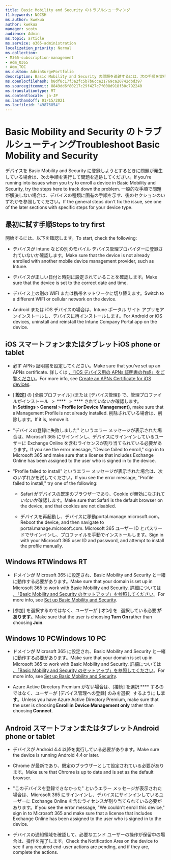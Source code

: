 ```yaml
---
title: Basic Mobility and Security のトラブルシューティング
f1.keywords: NOCSH
ms.author: kwekua
author: kwekua
manager: scotv
audience: Admin
ms.topic: article
ms.service: o365-administration
localization_priority: Normal
ms.collection:
- M365-subscription-management
- Adm_O365
- Adm_TOC
ms.custom: AdminSurgePortfolio
description: Basic Mobility and Security の問題を追跡するには、次の手順を実行します。
ms.openlocfilehash: b8df8c17f3a2fc5b7b6cce21769ca20742dbd397
ms.sourcegitcommit: 8849dd6f80217c29f427c7f008d918f30c792240
ms.translationtype: MT
ms.contentlocale: ja-JP
ms.lasthandoff: 01/15/2021
ms.locfileid: "49876854"
---
```

# <a name="troubleshoot-basic-mobility-and-security"></a><span data-ttu-id="ab226-103">Basic Mobility and Security のトラブルシューティング</span><span class="sxs-lookup"><span data-stu-id="ab226-103">Troubleshoot Basic Mobility and Security</span></span>

<span data-ttu-id="ab226-104">デバイスを Basic Mobility and Security に登録しようとするときに問題が発生している場合は、次の手順を実行して問題を追跡してください。</span><span class="sxs-lookup"><span data-stu-id="ab226-104">If you're running into issues when you try to enroll a device in Basic Mobility and Security, try the steps here to track down the problem.</span></span> <span data-ttu-id="ab226-105">一般的な手順で問題が解決しない場合は、デバイスの種類に固有の手順を示す、後のセクションのいずれかを参照してください。</span><span class="sxs-lookup"><span data-stu-id="ab226-105">If the general steps don't fix the issue, see one of the later sections with specific steps for your device type.</span></span>

## <a name="steps-to-try-first"></a><span data-ttu-id="ab226-106">最初に試す手順</span><span class="sxs-lookup"><span data-stu-id="ab226-106">Steps to try first</span></span>

<span data-ttu-id="ab226-107">開始するには、以下を確認します。</span><span class="sxs-lookup"><span data-stu-id="ab226-107">To start, check the following:</span></span>

- <span data-ttu-id="ab226-108">デバイスが Intune などの別のモバイル デバイス管理プロバイダーに登録されていないか確認します。</span><span class="sxs-lookup"><span data-stu-id="ab226-108">Make sure that the device is not already enrolled with another mobile device management provider, such as Intune.</span></span>

- <span data-ttu-id="ab226-109">デバイスが正しい日付と時刻に設定されていることを確認します。</span><span class="sxs-lookup"><span data-stu-id="ab226-109">Make sure that the device is set to the correct date and time.</span></span>

- <span data-ttu-id="ab226-110">デバイス上の別の WIFI または携帯ネットワークに切り替えます。</span><span class="sxs-lookup"><span data-stu-id="ab226-110">Switch to a different WIFI or cellular network on the device.</span></span>

- <span data-ttu-id="ab226-111">Android または iOS デバイスの場合は、Intune ポータル サイト アプリをアンインストールし、デバイスに再インストールします。</span><span class="sxs-lookup"><span data-stu-id="ab226-111">For Android or iOS devices, uninstall and reinstall the Intune Company Portal app on the device.</span></span> 

## <a name="ios-phone-or-tablet"></a><span data-ttu-id="ab226-112">iOS スマートフォンまたはタブレット</span><span class="sxs-lookup"><span data-stu-id="ab226-112">iOS phone or tablet</span></span>

- <span data-ttu-id="ab226-113">必ず APNs 証明書を設定してください。</span><span class="sxs-lookup"><span data-stu-id="ab226-113">Make sure that you've set up an APNs certificate.</span></span> <span data-ttu-id="ab226-114">詳しくは [、「iOS デバイス用の APNs 証明書の作成」をご覧ください](create-an-apns-certificate-for-ios-devices.md)。</span><span class="sxs-lookup"><span data-stu-id="ab226-114">For more info, see [Create an APNs Certificate for iOS devices](create-an-apns-certificate-for-ios-devices.md).</span></span>

- <span data-ttu-id="ab226-115">[ **設定]** の [全般プロファイル] (または [デバイス管理]) で、管理プロファイルがインストール   >  \*\*\*\*   >  \*\*\*\* されていないか確認します。</span><span class="sxs-lookup"><span data-stu-id="ab226-115">In **Settings** > **General** > **Profile (or Device Management)**, make sure that a Management Profile is not already installed.</span></span> <span data-ttu-id="ab226-116">削除されている場合は、削除します。</span><span class="sxs-lookup"><span data-stu-id="ab226-116">If it is, remove it.</span></span>

- <span data-ttu-id="ab226-117">"デバイスの登録に失敗しました" というエラー メッセージが表示された場合は、Microsoft 365 にサインインし、デバイスにサインインしているユーザーに Exchange Online を含むライセンスが割り当てられている必要があります。</span><span class="sxs-lookup"><span data-stu-id="ab226-117">If you see the error message, "Device failed to enroll," sign in to Microsoft 365 and make sure that a license that includes Exchange Online has been assigned to the user who is signed in to the device.</span></span>

- <span data-ttu-id="ab226-118">"Profile failed to install" というエラー メッセージが表示された場合は、次のいずれかを試してください。</span><span class="sxs-lookup"><span data-stu-id="ab226-118">If you see the error message, "Profile failed to install," try one of the following:</span></span>

    - <span data-ttu-id="ab226-119">Safari がデバイスの既定のブラウザーであり、Cookie が無効になされていないか確認します。</span><span class="sxs-lookup"><span data-stu-id="ab226-119">Make sure that Safari is the default browser on the device, and that cookies are not disabled.</span></span>

    - <span data-ttu-id="ab226-120">デバイスを再起動し、デバイスに移動portal.manage.microsoft.com。</span><span class="sxs-lookup"><span data-stu-id="ab226-120">Reboot the device, and then navigate to portal.manage.microsoft.com.</span></span> <span data-ttu-id="ab226-121">Microsoft 365 ユーザー ID とパスワードでサインインし、プロファイルを手動でインストールします。</span><span class="sxs-lookup"><span data-stu-id="ab226-121">Sign in with your Microsoft 365 user ID and password, and attempt to install the profile manually.</span></span>

## <a name="windows-rt"></a><span data-ttu-id="ab226-122">Windows RT</span><span class="sxs-lookup"><span data-stu-id="ab226-122">Windows RT</span></span>

- <span data-ttu-id="ab226-123">ドメインが Microsoft 365 に設定され、Basic Mobility and Security と一緒に動作する必要があります。</span><span class="sxs-lookup"><span data-stu-id="ab226-123">Make sure that your domain is set up in Microsoft 365 to work with Basic Mobility and Security.</span></span> <span data-ttu-id="ab226-124">詳細については [、「Basic Mobility and Security のセットアップ」を参照してください](set-up.md)。</span><span class="sxs-lookup"><span data-stu-id="ab226-124">For more info, see [Set up Basic Mobility and Security](set-up.md).</span></span>
    
- <span data-ttu-id="ab226-125">[参加] を選択するのではなく、ユーザーが [ **オン]** を   選択している必要 **があります**。</span><span class="sxs-lookup"><span data-stu-id="ab226-125">Make sure that the user is choosing **Turn On** rather than choosing **Join**.</span></span>

## <a name="windows-10-pc"></a><span data-ttu-id="ab226-126">Windows 10 PC</span><span class="sxs-lookup"><span data-stu-id="ab226-126">Windows 10 PC</span></span>

- <span data-ttu-id="ab226-127">ドメインが Microsoft 365 に設定され、Basic Mobility and Security と一緒に動作する必要があります。</span><span class="sxs-lookup"><span data-stu-id="ab226-127">Make sure that your domain is set up in Microsoft 365 to work with Basic Mobility and Security.</span></span> <span data-ttu-id="ab226-128">詳細については [、「Basic Mobility and Security のセットアップ」を参照してください](set-up.md)。</span><span class="sxs-lookup"><span data-stu-id="ab226-128">For more info, see [Set up Basic Mobility and Security](set-up.md).</span></span>
    
- <span data-ttu-id="ab226-129">Azure Active Directory Premium がない場合は、[接続] を選択 \*\*\*\* するのではなく、ユーザーが [デバイス管理への登録] のみを選択   するように **します**。</span><span class="sxs-lookup"><span data-stu-id="ab226-129">Unless you have Azure Active Directory Premium, make sure that the user is choosing **Enroll in Device Management only** rather than choosing **Connect**.</span></span>

## <a name="android-phone-or-tablet"></a><span data-ttu-id="ab226-130">Android スマートフォンまたはタブレット</span><span class="sxs-lookup"><span data-stu-id="ab226-130">Android phone or tablet</span></span>

- <span data-ttu-id="ab226-131">デバイスが Android 4.4 以降を実行している必要があります。</span><span class="sxs-lookup"><span data-stu-id="ab226-131">Make sure the device is running Android 4.4 or later.</span></span>

- <span data-ttu-id="ab226-132">Chrome が最新であり、既定のブラウザーとして設定されている必要があります。</span><span class="sxs-lookup"><span data-stu-id="ab226-132">Make sure that Chrome is up to date and is set as the default browser.</span></span>

- <span data-ttu-id="ab226-133">"このデバイスを登録できなかった" というエラー メッセージが表示された場合は、Microsoft 365 にサインインし、デバイスにサインインしているユーザーに Exchange Online を含むライセンスが割り当てられている必要があります。</span><span class="sxs-lookup"><span data-stu-id="ab226-133">If you see the error message, "We couldn't enroll this device," sign in to Microsoft 365 and make sure that a license that includes Exchange Online has been assigned to the user who is signed in to the device.</span></span>

- <span data-ttu-id="ab226-134">デバイスの通知領域を確認して、必要なエンド ユーザーの操作が保留中の場合は、操作を完了します。</span><span class="sxs-lookup"><span data-stu-id="ab226-134">Check the Notification Area on the device to see if any required end-user actions are pending, and if they are, complete the actions.</span></span>